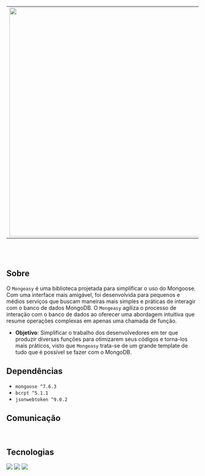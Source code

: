<table align="center">
  <tr>
    <td>
      <a href="https://github.com/its-vitor/mongeasy">
        <img src="https://github.com/its-vitor/mongeasy/assets/146399948/fd2a722a-74cd-4b2e-b265-f5f69cd29ff4" width="600">
      </a>
    </td>
    <td>
      <a href="https://github.com/its-vitor/mongeasy">
        <img src="https://github-readme-stats.vercel.app/api/pin/?username=its-vitor&repo=mongeasy" alt="Readme Card">
      </a>
    </td>
  </tr>
</table>
<br><br>

## Sobre
O `Mongeasy` é uma biblioteca projetada para simplificar o uso do Mongoose. Com uma interface mais amigável, foi desenvolvida para pequenos e médios serviços que buscam maneiras mais simples e práticas de interagir com o banco de dados MongoDB. O `Mongeasy` agiliza o processo de interação com o banco de dados ao oferecer uma abordagem intuitiva que resume operações complexas em apenas uma chamada de função.

- **Objetivo**: Simplificar o trabalho dos desenvolvedores em ter que produzir diversas funções para otimizarem seus códigos e torna-los mais práticos, visto que `Mongeasy` trata-se de um grande template de tudo que é possível se fazer com o MongoDB.

## Dependências
- `mongoose ^7.6.3`
- `bcrpt ^5.1.1`
- `jsonwebtoken ^9.0.2`

<h2>Comunicação</h1>
<p>
    <a href="https://discord.gg/TFHXUtHUzQ"><img src="https://img.shields.io/badge/Discord-5865F2?style=for-the-badge&logo=discord&logoColor=white" alt=""></a>
    <a href="https://www.tiktok.com/@eovitor.dev"><img src="https://img.shields.io/badge/TikTok-000000?style=for-the-badge&logo=tiktok&logoColor=white" alt=""></a>
</p>
<h2>Tecnologias</h1>
<p>
    <img src="https://img.shields.io/badge/MongoDB-4EA94B?style=for-the-badge&logo=mongodb&logoColor=white">
    <img src="https://img.shields.io/badge/JavaScript-323330?style=for-the-badge&logo=javascript&logoColor=F7DF1E">
    <img src="https://img.shields.io/badge/json%20web%20tokens-323330?style=for-the-badge&logo=json-web-tokens&logoColor=pink">
</p>

